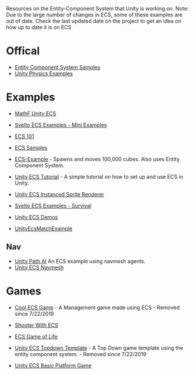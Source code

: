 Resources on the Entity-Component System that Unity is working on.
Note:  Due to the large number of changes in ECS, some of these examples are out of date.  Check the last updated date on the project to get an idea on how up to date it is on ECS
# Offical
* [Entity Component System Samples](https://github.com/Unity-Technologies/EntityComponentSystemSamples)
* [Unity Physics Examples](https://github.com/Unity-Technologies/EntityComponentSystemSamples/blob/master/UnityPhysicsExamples/Documentation/samples.md)

# Examples

* [MathF Unity ECS](https://github.com/SuronDark/Mathf-unity-ECS)
* [Svelto ECS Examples - Mini Examples](https://github.com/sebas77/Svelto.MiniExamples)
* [ECS 101](https://github.com/ArturoNereu/ECS_101)
* [ECS Samples](https://github.com/alexnown/EcsSamples)
* [ECS-Example](https://github.com/FaizanDurrani/ECS-Example) - Spawns and moves 100,000 cubes.  Also uses Entity Component System.
* [Unity ECS Tutorial](https://github.com/kushinn/Unity_ECS_Tutorials) - A simple tutorial on how to set up and use ECS in Unity.
* [Unity ECS Instanced Sprite Renderer](https://github.com/paullj/unity-ecs-instanced-sprite-renderer)
* [Svelto ECS Examples - Survival](https://github.com/sebas77/Svelto.ECS.Examples.Survival)

* [Unity ECS Demos](https://github.com/bwheatley/Unity_ECS_Demos)
* [UnityEcsMatchExample](https://github.com/GreatVV/UnityEcsMatchExample)


## Nav

* [Unity Path AI](https://github.com/anueves1/Unity-Path-AI)
An ECS example using navmesh agents.
* [Unity ECS Navmesh](https://unitylist.com/p/eng/Unity-ecs-navmesh)


# Games
* [Cool ECS Game](https://github.com/skhamis/cool_ecs_game) - A Management game made using ECS - Removed since 7/22/2019
* [Shooter With ECS](https://github.com/RLefrancoise/ShooterWithECS)
* [ECS Game of Life](https://github.com/alexnown/EcsGameOfLife)
* [Unity ECS Topdown Template](https://github.com/nickkorta/Unity_ECSTopdownTemplate) - A Top Down game template using the entity component system.  - Removed since 7/22/2019

* [Unity ECS Basic Platform Game](https://github.com/MathijsvandeVen/Unity-ECS-Basic-Platform-Game)
